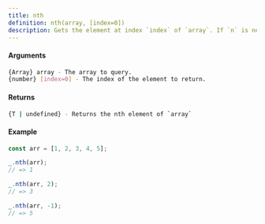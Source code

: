 ```yaml
---
title: nth
definition: nth(array, [index=0])
description: Gets the element at index `index` of `array`. If `n` is negative, the nth element from the end is returned.
---
```



#### Arguments


```bash
{Array} array - The array to query.
{number} [index=0] - The index of the element to return.
```


#### Returns


```bash
{T | undefined} - Returns the nth element of `array`
```


#### Example


```ts
const arr = [1, 2, 3, 4, 5];

_.nth(arr);
// => 1

_.nth(arr, 2);
// => 3

_.nth(arr, -1);
// => 5
```